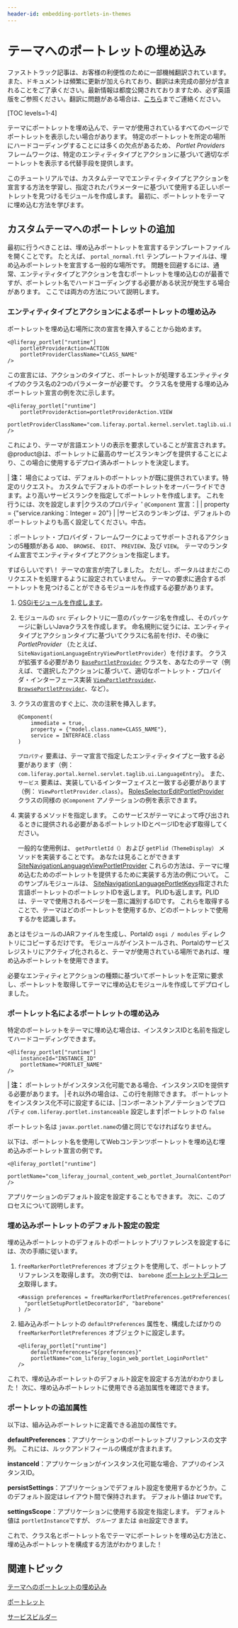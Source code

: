 ```yaml
---
header-id: embedding-portlets-in-themes
---
```


# テーマへのポートレットの埋め込み

<p class="alert alert-info"><span class="wysiwyg-color-blue120">ファストトラック記事は、お客様の利便性のために一部機械翻訳されています。また、ドキュメントは頻繁に更新が加えられており、翻訳は未完成の部分が含まれることをご了承ください。最新情報は都度公開されておりますため、必ず英語版をご参照ください。翻訳に問題がある場合は、<a href="mailto:support-content-jp@liferay.com">こちら</a>までご連絡ください。</span></p>

[TOC levels=1-4]

テーマにポートレットを埋め込んで、テーマが使用されているすべてのページでポートレットを表示したい場合があります。 特定のポートレットを所定の場所にハードコーディングすることには多くの欠点があるため、 *Portlet Providers* フレームワークは、特定のエンティティタイプとアクションに基づいて適切なポートレットを表示する代替手段を提供します。

このチュートリアルでは、カスタムテーマでエンティティタイプとアクションを宣言する方法を学習し、指定されたパラメーターに基づいて使用する正しいポートレットを見つけるモジュールを作成します。 最初に、ポートレットをテーマに埋め込む方法を学びます。

## カスタムテーマへのポートレットの追加

最初に行うべきことは、埋め込みポートレットを宣言するテンプレートファイルを開くことです。 たとえば、 `portal_normal.ftl` テンプレートファイルは、埋め込みポートレットを宣言する一般的な場所です。 問題を回避するには、通常、エンティティタイプとアクションを含むポートレットを埋め込むのが最善ですが、ポートレット名でハードコーディングする必要がある状況が発生する場合があります。 ここでは両方の方法について説明します。

### エンティティタイプとアクションによるポートレットの埋め込み[](id=embedding-a-portlet-by-class-name)

ポートレットを埋め込む場所に次の宣言を挿入することから始めます。

    <@liferay_portlet["runtime"]
        portletProviderAction=ACTION
        portletProviderClassName="CLASS_NAME"
    />

この宣言には、アクションのタイプと、ポートレットが処理するエンティティタイプのクラス名の2つのパラメーターが必要です。 クラス名を使用する埋め込みポートレット宣言の例を次に示します。

    <@liferay_portlet["runtime"]
        portletProviderAction=portletProviderAction.VIEW
        portletProviderClassName="com.liferay.portal.kernel.servlet.taglib.ui.LanguageEntry"
    />

これにより、テーマが言語エントリの表示を要求していることが宣言されます。 @product@は、ポートレットに最高のサービスランキングを提供することにより、この場合に使用するデプロイ済みポートレットを決定します。

| **注：** 場合によっては、デフォルトのポートレットが既に提供されています。特定のリクエスト。 カスタムでデフォルトのポートレットをオーバーライドできます。より高いサービスランクを指定してポートレットを作成します。 これを行うには、次を設定します|クラスのプロパティ ' `@Component` 宣言：| | property = {"service.ranking：Integer = 20"} | |サービスのランキングは、デフォルトのポートレットよりも高く設定してください。中古。

：ポートレット・プロバイダ・フレームワークによってサポートされるアクションの5種類がある `ADD`、 `BROWSE`、 `EDIT`、 `PREVIEW`、及び `VIEW`。 テーマのランタイム宣言でエンティティタイプとアクションを指定します。

すばらしいです\！ テーマの宣言が完了しました。 ただし、ポータルはまだこのリクエストを処理するように設定されていません。 テーマの要求に適合するポートレットを見つけることができるモジュールを作成する必要があります。

1.  [OSGiモジュールを作成します](/docs/7-1/tutorials/-/knowledge_base/t/starting-module-development#creating-a-module)。

2.  モジュールの `src` ディレクトリに一意のパッケージ名を作成し、そのパッケージに新しいJavaクラスを作成します。 命名規則に従うには、エンティティタイプとアクションタイプに基づいてクラスに名前を付け、その後に *PortletProvider* （たとえば、 `SiteNavigationLanguageEntryViewPortletProvider`）を付けます。 クラスが拡張する必要があり [`BasePortletProvider`](@platform-ref@/7.1-latest/javadocs/portal-kernel/com/liferay/portal/kernel/portlet/BasePortletProvider.html) クラスを、あなたのテーマ（例えば、で選択したアクションに基づいて、適切なポートレット・プロバイダ・インターフェース実装 [`ViewPortletProvider`](@platform-ref@/7.1-latest/javadocs/portal-kernel/com/liferay/portal/kernel/portlet/ViewPortletProvider.html)、 [`BrowsePortletProvider`](@platform-ref@/7.1-latest/javadocs/portal-kernel/com/liferay/portal/kernel/portlet/BrowsePortletProvider.html)、など）。

3.  クラスの宣言のすぐ上に、次の注釈を挿入します。
   
        @Component(
            immediate = true,
            property = {"model.class.name=CLASS_NAME"},
            service = INTERFACE.class
        )

    `プロパティ` 要素は、テーマ宣言で指定したエンティティタイプと一致する必要があります（例： `com.liferay.portal.kernel.servlet.taglib.ui.LanguageEntry`）。 また、 `サービス` 要素は、実装しているインターフェイスと一致する必要があります（例： `ViewPortletProvider.class`）。 [RolesSelectorEditPortletProvider](https://github.com/liferay/liferay-portal/blob/7.1.x/modules/apps/roles/roles-selector-web/src/main/java/com/liferay/roles/selector/web/internal/portlet/RolesSelectorEditPortletProvider.java) クラスの同様の `@Component` アノテーションの例を表示できます。

4.  実装するメソッドを指定します。 このサービスがテーマによって呼び出されるときに提供される必要があるポートレットIDとページIDを必ず取得してください。

    一般的な使用例は、 `getPortletId（）` および `getPlid（ThemeDisplay）` メソッドを実装することです。 あなたは見ることができます [SiteNavigationLanguageViewPortletProvider](https://github.com/liferay/liferay-portal/blob/7.1.x/modules/apps/site-navigation/site-navigation-language-web/src/main/java/com/liferay/site/navigation/language/web/internal/portlet/SiteNavigationLanguageViewPortletProvider.java) これらの方法は、テーマに埋め込むためのポートレットを提供するために実装する方法の例について。 このサンプルモジュールは、 [SiteNavigationLanguagePortletKeys](https://github.com/liferay/liferay-portal/blob/7.1.x/modules/apps/site-navigation/site-navigation-language-api/src/main/java/com/liferay/site/navigation/language/constants/SiteNavigationLanguagePortletKeys.java)指定された言語ポートレットのポートレットIDを返します。 PLIDも返します。PLIDは、テーマで使用されるページを一意に識別するIDです。 これらを取得することで、テーマはどのポートレットを使用するか、どのポートレットで使用するかを認識します。

あとはモジュールのJARファイルを生成し、Portalの `osgi / modules` ディレクトリにコピーするだけです。 モジュールがインストールされ、Portalのサービスレジストリにアクティブ化されると、テーマが使用されている場所であれば、埋め込みポートレットを使用できます。

必要なエンティティとアクションの種類に基づいてポートレットを正常に要求し、ポートレットを取得してテーマに埋め込むモジュールを作成してデプロイしました。

### ポートレット名によるポートレットの埋め込み

特定のポートレットをテーマに埋め込む場合は、インスタンスIDと名前を指定してハードコーディングできます。

    <@liferay_portlet["runtime"]
        instanceId="INSTANCE_ID"
        portletName="PORTLET_NAME"
    />

| **注：** ポートレットがインスタンス化可能である場合、インスタンスIDを提供する必要があります。 |それ以外の場合は、この行を削除できます。 ポートレットをインスタンス化不可に設定するには、|コンポーネントアノテーションでプロパティ `com.liferay.portlet.instanceable` 設定します|ポートレットの `false`

ポートレット名は `javax.portlet.name`の値と同じでなければなりません。

以下は、ポートレット名を使用してWebコンテンツポートレットを埋め込む埋め込みポートレット宣言の例です。

    <@liferay_portlet["runtime"]
        portletName="com_liferay_journal_content_web_portlet_JournalContentPortlet"
    />

アプリケーションのデフォルト設定を設定することもできます。 次に、このプロセスについて説明します。

### 埋め込みポートレットのデフォルト設定の設定

埋め込みポートレットのデフォルトのポートレットプリファレンスを設定するには、次の手順に従います。

1.  `freeMarkerPortletPreferences` オブジェクトを使用して、ポートレットプリファレンスを取得します。 次の例では、 `barebone` [ポートレットデコレータ](/docs/7-1/tutorials/-/knowledge_base/t/creating-configurable-styles-for-portlet-wrappers)取得します。
   
        <#assign preferences = freeMarkerPortletPreferences.getPreferences(
          "portletSetupPortletDecoratorId", "barebone"
        ) />

2.  組み込みポートレットの `defaultPreferences` 属性を、構成したばかりの `freeMarkerPortletPreferences` オブジェクトに設定します。
   
        <@liferay_portlet["runtime"]
            defaultPreferences="${preferences}"
            portletName="com_liferay_login_web_portlet_LoginPortlet"
        />

これで、埋め込みポートレットのデフォルト設定を設定する方法がわかりました！ 次に、埋め込みポートレットに使用できる追加属性を確認できます。

### ポートレットの追加属性

以下は、組み込みポートレットに定義できる追加の属性です。

**defaultPreferences**：アプリケーションのポートレットプリファレンスの文字列。 これには、ルックアンドフィールの構成が含まれます。

**instanceId**：アプリケーションがインスタンス化可能な場合、アプリのインスタンスID。

**persistSettings**：アプリケーションでデフォルト設定を使用するかどうか。このデフォルト設定はレイアウト間で保持されます。 デフォルト値は *true*です。

**settingsScope**：アプリケーションに使用する設定を指定します。 デフォルト値は `portletInstance`ですが、 `グループ` または `会社`設定できます。

これで、クラス名とポートレット名でテーマにポートレットを埋め込む方法と、埋め込みポートレットを構成する方法がわかりました！

## 関連トピック

[テーマへのポートレットの埋め込み](/docs/7-1/tutorials/-/knowledge_base/t/embedding-portlets-in-themes)

[ポートレット](/docs/7-1/tutorials/-/knowledge_base/t/portlets)

[サービスビルダー](/docs/7-1/tutorials/-/knowledge_base/t/service-builder)
